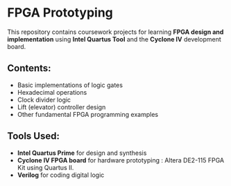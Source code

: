 # FPGA Prototyping

This repository contains coursework projects for learning **FPGA design and implementation** using **Intel Quartus Tool** and the **Cyclone IV** development board.

## Contents:
- Basic implementations of logic gates
- Hexadecimal operations
- Clock divider logic
- Lift (elevator) controller design
- Other fundamental FPGA programming examples

## Tools Used:
- **Intel Quartus Prime** for design and synthesis
- **Cyclone IV FPGA board** for hardware prototyping : Altera DE2-115 FPGA Kit using Quartus II.
- **Verilog** for coding digital logic



